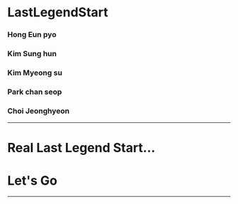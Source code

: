 # LastLegendStart
 ### Hong Eun pyo

 ### Kim Sung hun

 ### Kim Myeong su

 ### Park chan seop

 ### Choi Jeonghyeon

 ---------------------------
 
 # Real Last Legend Start...
 
 # Let's Go
 
 ---------------------------
